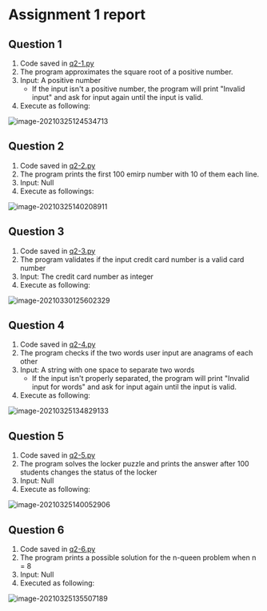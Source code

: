 #  Assignment 1 report

## Question 1

1. Code saved in [q2-1.py](q2-1.py)
2. The program approximates the square root of a positive number.
3. Input: A positive number
   - If the input isn't a positive number, the program will print "Invalid input" and ask for input again until the input is valid.
4.  Execute as following:

![image-20210325124534713](C:\Users\ObserveX\AppData\Roaming\Typora\typora-user-images\image-20210325124534713.png)

## Question 2

1. Code saved in [q2-2.py](q2-2.py)
2. The program prints the first 100 emirp number with 10 of them each line.
3. Input: Null
4. Execute as followings:

![image-20210325140208911](C:\Users\ObserveX\AppData\Roaming\Typora\typora-user-images\image-20210325140208911.png)

## Question 3

1. Code saved in [q2-3.py](q2-3.py)
2. The program validates if the input credit card number is a valid card number
3. Input: The credit card number as integer
4. Execute as following:

![image-20210330125602329](C:\Users\ObserveX\AppData\Roaming\Typora\typora-user-images\image-20210330125602329.png)

## Question 4

1. Code saved in [q2-4.py](q2-4.py)
2. The program checks if the two words user input are anagrams of each other
3. Input: A string with one space to separate two words
   - If the input isn't properly separated, the program will print "Invalid input for words" and ask for input again until the input is valid.
4. Execute as following:

![image-20210325134829133](C:\Users\ObserveX\AppData\Roaming\Typora\typora-user-images\image-20210325134829133.png)

## Question 5

1. Code saved in [q2-5.py](q2-5.py)
2. The program solves the locker puzzle and prints the answer after 100 students changes the status of the locker
3. Input: Null
4. Execute as following:

![image-20210325140052906](C:\Users\ObserveX\AppData\Roaming\Typora\typora-user-images\image-20210325140052906.png)

## Question 6

1. Code saved in [q2-6.py](q2-6.py)
2. The program prints a possible solution for the n-queen problem when n = 8
3. Input: Null
4. Executed as following:

![image-20210325135507189](C:\Users\ObserveX\AppData\Roaming\Typora\typora-user-images\image-20210325135507189.png)
